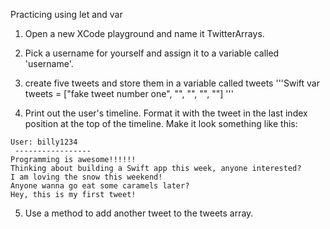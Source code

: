 Practicing using let and var

1. Open a new XCode playground and name it TwitterArrays.

2. Pick a username for yourself and assign it to a variable called 'username'.

3. create five tweets and store them in a variable called tweets
'''Swift
    var tweets = ["fake tweet number one", "", "", "", ""]
'''
4. Print out the user's timeline. Format it with the tweet in the last index position at the top of the timeline. Make it look something like this:
```
User: billy1234
 -----------------
Programming is awesome!!!!!!
Thinking about building a Swift app this week, anyone interested?
I am loving the snow this weekend!
Anyone wanna go eat some caramels later?
Hey, this is my first tweet!
```
5. Use a method to add another tweet to the tweets array.

